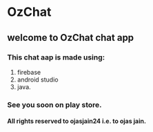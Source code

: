 # OzChat 
## welcome to OzChat chat app
### This chat aap is made using:
1. firebase
2. android studio
3. java.
### See you soon on play store.
#### All rights reserved to ojasjain24 i.e. to ojas jain.
